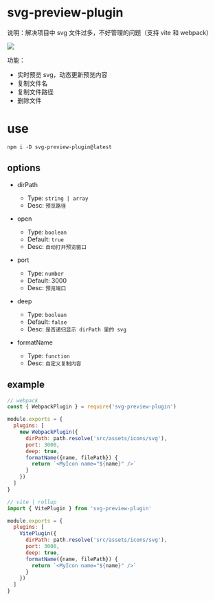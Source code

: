 # svg-preview-plugin

说明：解决项目中 svg 文件过多，不好管理的问题（支持 vite 和 webpack）


<img src="https://p6-juejin.byteimg.com/tos-cn-i-k3u1fbpfcp/8c452533b0e847f48c10872a465d1e19~tplv-k3u1fbpfcp-watermark.image">

功能：
- 实时预览 svg，动态更新预览内容
- 复制文件名
- 复制文件路径
- 删除文件

# use

```
npm i -D svg-preview-plugin@latest
```

## options

* dirPath
  * Type: `string | array`
  * Desc: `预览路径`

* open
  * Type: `boolean`
  * Default: `true`
  * Desc: `自动打开预览窗口`

* port
  * Type: `number`
  * Default: 3000
  * Desc: `预览端口`

* deep
  * Type: `boolean`
  * Default: `false`
  * Desc: `是否递归显示 dirPath 里的 svg`

* formatName
  * Type: `function`
  * Desc: `自定义复制内容`

## example

```js
// webpack
const { WebpackPlugin } = require('svg-preview-plugin')

module.exports = {
  plugins: [
    new WebpackPlugin({
      dirPath: path.resolve('src/assets/icons/svg'),
      port: 3000,
      deep: true,
      formatName({name, filePath}) {
        return `<MyIcon name="${name}" />`
      }
    })
  ]
}
```

```js
// vite | rollup
import { VitePlugin } from 'svg-preview-plugin'

module.exports = {
  plugins: [
    VitePlugin({
      dirPath: path.resolve('src/assets/icons/svg'),
      port: 3000,
      deep: true,
      formatName({name, filePath}) {
        return `<MyIcon name="${name}" />`
      }
    })
  ]
}
```